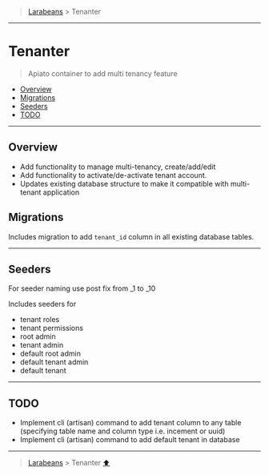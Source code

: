 > [Larabeans](README.md) > Tenanter

---

# Tenanter

> Apiato container to add multi tenancy feature

* [Overview](#overview)
* [Migrations](#migrations)
* [Seeders](#seeders)
* [TODO](#todo)

---

## Overview

- Add functionality to manage multi-tenancy, create/add/edit
- Add functionality to activate/de-activate tenant account.
- Updates existing database structure to make it compatible with multi-tenant application


## Migrations

Includes migration to add `tenant_id` column in all existing database tables.

---

## Seeders

For seeder naming use post fix from _1 to _10

Includes seeders for

- tenant roles
- tenant permissions
- root admin
- tenant admin
- default root admin
- default tenant admin
- default tenant

---

## TODO

- Implement cli (artisan) command to add tenant column to any table (specifying table name and column type i.e. incement
  or uuid)
- Implement cli (artisan) command to add default tenant in database

---

> [Larabeans](README.md) > Tenanter [⬆](#tenanter)
